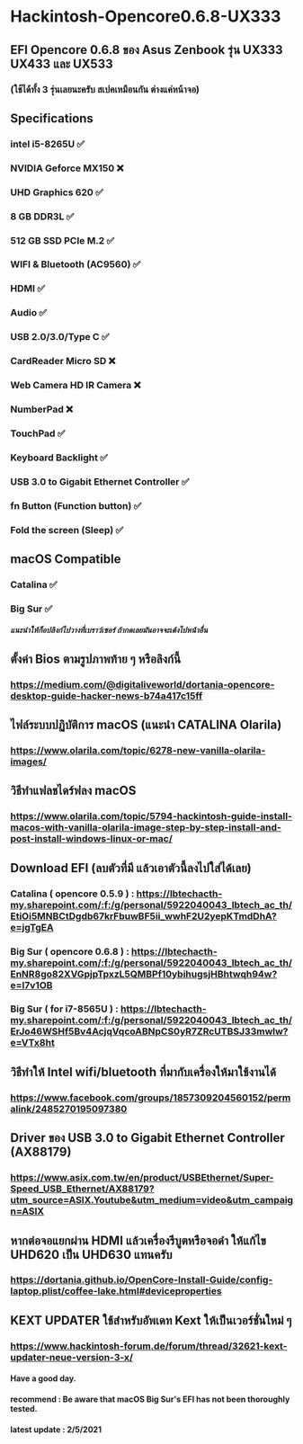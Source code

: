 # Hackintosh-Opencore0.6.8-UX333

## EFI Opencore 0.6.8 ของ Asus Zenbook รุ่น UX333 UX433 และ UX533
### (ใช้ได้ทั้ง 3 รุ่นเลยนะครับ สเปคเหมือนกัน ต่างแค่หน้าจอ)
## Specifications
### intel i5-8265U ✅
### NVIDIA Geforce MX150 ❌
### UHD Graphics 620 ✅
### 8 GB DDR3L ✅
### 512 GB SSD PCIe M.2 ✅
### WIFI & Bluetooth (AC9560) ✅
### HDMI ✅
### Audio ✅
### USB 2.0/3.0/Type C ✅
### CardReader Micro SD ❌
### Web Camera HD IR Camera ❌
### NumberPad ❌
### TouchPad ✅
### Keyboard Backlight ✅ 
### USB 3.0 to Gigabit Ethernet Controller ✅ 
### fn Button (Function button) ✅ 
### Fold the screen (Sleep) ✅

## macOS Compatible
### Catalina ✅ 
### Big Sur ✅ 

#### *แนะนำให้ก็อปลิงก์ไปวางที่เบราว์เซอร์ ถ้ากดเลยมันอาจจะเด้งไปหน้าอื่น*

## ตั้งค่า Bios ตามรูปภาพท้าย ๆ หรือลิงก์นี้ 
### https://medium.com/@digitaliveworld/dortania-opencore-desktop-guide-hacker-news-b74a417c15ff

## ไฟล์ระบบปฏิบัติการ macOS (แนะนำ CATALINA Olarila)
### https://www.olarila.com/topic/6278-new-vanilla-olarila-images/

## วิธีทำแฟลชไดร์ฟลง macOS
### https://www.olarila.com/topic/5794-hackintosh-guide-install-macos-with-vanilla-olarila-image-step-by-step-install-and-post-install-windows-linux-or-mac/

## Download EFI (ลบตัวที่มี แล้วเอาตัวนี้ลงไปใส่ได้เลย)
### Catalina ( opencore 0.5.9 ) : https://lbtechacth-my.sharepoint.com/:f:/g/personal/5922040043_lbtech_ac_th/EtiOi5MNBCtDgdb67krFbuwBF5ii_wwhF2U2yepKTmdDhA?e=jgTgEA
### Big Sur ( opencore 0.6.8 ) :  https://lbtechacth-my.sharepoint.com/:f:/g/personal/5922040043_lbtech_ac_th/EnNR8go82XVGpjpTpxzL5QMBPf10ybihugsjHBhtwqh94w?e=l7v1OB
### Big Sur ( for i7-8565U ) : https://lbtechacth-my.sharepoint.com/:f:/g/personal/5922040043_lbtech_ac_th/ErJo46WSHf5Bv4AcjqVqcoABNpCS0yR7ZRcUTBSJ33mwlw?e=VTx8ht

## วิธีทำให้ Intel wifi/bluetooth ที่มากับเครื่องให้มาใช้งานได้
### https://www.facebook.com/groups/1857309204560152/permalink/2485270195097380

## Driver ของ USB 3.0 to Gigabit Ethernet Controller (AX88179) 
### https://www.asix.com.tw/en/product/USBEthernet/Super-Speed_USB_Ethernet/AX88179?utm_source=ASIX.Youtube&utm_medium=video&utm_campaign=ASIX

## หากต่อจอแยกผ่าน HDMI แล้วเครื่องรีบูตหรือจอดำ ให้แก้ไข UHD620 เป็น UHD630 แทนครับ
### https://dortania.github.io/OpenCore-Install-Guide/config-laptop.plist/coffee-lake.html#deviceproperties

## KEXT UPDATER ใช้สำหรับอัพเดท Kext ให้เป็นเวอร์ชั่นใหม่ ๆ
### https://www.hackintosh-forum.de/forum/thread/32621-kext-updater-neue-version-3-x/

#### Have a good day.

#### recommend : Be aware that macOS Big Sur's EFI has not been thoroughly tested.
#### latest update : 2/5/2021
